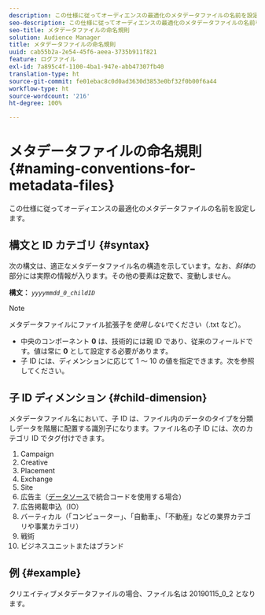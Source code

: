 ```yaml
---
description: この仕様に従ってオーディエンスの最適化のメタデータファイルの名前を設定します。
seo-description: この仕様に従ってオーディエンスの最適化のメタデータファイルの名前を設定します。
seo-title: メタデータファイルの命名規則
solution: Audience Manager
title: メタデータファイルの命名規則
uuid: cab55b2a-2e54-45f6-aeea-3735b911f821
feature: ログファイル
exl-id: 7a895c4f-1100-4ba1-947e-abb47307fb40
translation-type: ht
source-git-commit: fe01ebac8c0d0ad3630d3853e0bf32f0b00f6a44
workflow-type: ht
source-wordcount: '216'
ht-degree: 100%

---
```


# メタデータファイルの命名規則 {#naming-conventions-for-metadata-files}

この仕様に従ってオーディエンスの最適化のメタデータファイルの名前を設定します。

## 構文と ID カテゴリ {#syntax}

次の構文は、適正なメタデータファイル名の構造を示しています。なお、*斜体*&#x200B;の部分には実際の情報が入ります。その他の要素は定数で、変動しません。

**構文：** *`yyyymmdd_0_childID`*

>[!NOTE]
>
>メタデータファイルにファイル拡張子を&#x200B;*使用しない*&#x200B;でください（.txt など）。

<!--In the name syntax, you'll notice a parent ID variable. Don't confuse it with the parent ID used in the [metadata file contents](../../../reporting/audience-optimization-reports/metadata-files-intro/metadata-file-contents.md). These 2 variables seem similar, but they represent different things:-->

* 中央のコンポーネント **0** は、技術的には親 ID であり、従来のフィールドです。値は常に **0** として設定する必要があります。
* 子 ID には、ディメンションに応じて 1 ～ 10 の値を指定できます。次を参照してください。

## 子 ID ディメンション {#child-dimension}

メタデータファイル名において、子 ID は、ファイル内のデータのタイプを分類しデータを階層に配置する識別子になります。ファイル名の子 ID には、次のカテゴリ ID でタグ付けできます。

1. Campaign
1. Creative
1. Placement
1. Exchange
1. Site
1. 広告主（[データソース](../../../features/manage-datasources.md#details)で統合コードを使用する場合）
1. 広告掲載申込（IO）
1. バーティカル（「コンピューター」、「自動車」、「不動産」などの業界カテゴリや事業カテゴリ）
1. 戦術
1. ビジネスユニットまたはブランド

## 例 {#example}

クリエイティブメタデータファイルの場合、ファイル名は 20190115_0_2 となります。

<!--Let's take a look at how you would use these IDs in a metadata file name. As an example, say your data file consists of campaign creatives. In this case, the campaign is a parent object and the creatives are child objects because they belong to, or are contained by, the campaign. As a result, you'd choose the following IDs for the metadata file name:

* Parent ID: `1` 
* Child ID: `2`

Your metadata file name would look like this: `20150827_1_2`

Sometimes, you might have data that does not belong to a parent object. Whenever this is the case, select ID 0 for the parent ID. In this case, your file title would look like this: `20150827_0_2`. -->

